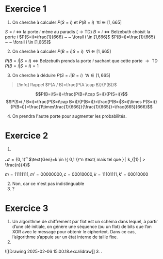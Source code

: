 # Exercice 1

1. On cherche à calculer $P(S=i) \text{ et } P(B=i) ~ ~\forall i \in [1,665]$

$S=i \Leftrightarrow \text{la porte }i \text{ mène au paradis } (\rightarrow \text{TD})$
$B=i \Leftrightarrow \text{Belzebuth choisit la porte } i$
$P(S=i)=\frac{1}{666} ~ ~ \forall i \in [1,666]$
$P(B=i)=\frac{1}{665} ~ ~ \forall i \in [1,665]$

2. On cherche à calculer $P(B=i|S=i) ~ ~\forall i \in [1,665]$ 

$P(B=i|S=i) \Leftrightarrow \text{Belzebuth prends la porte } i \text{ sachant que cette porte } \to \text{ TD}$
$P(B=i|S=i)=1$

3. On cherche à déduire $P(S=i|B=i) ~ ~\forall i \in [1,665]$

>[!info] Rappel
$P(A / B)=\frac{P(A \cap B)}{P(B)}$

$$P(B=i/S=i)=\frac{P(B=i\cap S=i)}{P(S=i)}$$
$$P(S=i / B=i)=\frac{P(S=i\cap B=i)}{P(B=i)}=\frac{P(B=i|S=i)\times P(S=i)}{P(B=i)}=\frac{1\times\frac{1}{666}}{\frac{1}{665}}=\frac{665}{666}$$


4. On prendra l'autre porte pour augmenter les probabilités.

# Exercice 2

1. 
$\mathcal{M}=\{ 0,1 \}^n$
$\text{Gen}=k \in \{  0,1 \}^n \text{ mais tel que } | k_{|1} | > \frac{n}{4}$

$m=1111 1111, m'=0000 0000, c=0001 0000, k=1110 1111, k'=0001 0000$

2. Non, car ce n'est pas indistinguable
3. ?
# Exercice 3

1. Un algorithme de chiffrement par flot est un schéma dans lequel, à partir d’une clé initiale, on génère une séquence (ou un flot) de bits que l’on XOR avec le message pour obtenir le ciphertext. Dans ce cas, l’algorithme s’appuie sur un état interne de taille fixe. 
2. 
![[Drawing 2025-02-06 15.00.18.excalidraw]]
3. .